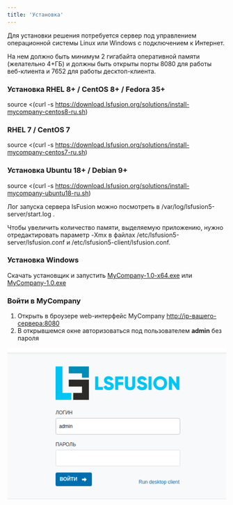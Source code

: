 ```yaml
---
title: 'Установка'
---
```


Для установки решения потребуется сервер под управлением операционной системы Linux или Windows с подключением к Интернет.

На нем должно быть минимум 2 гигабайта оперативной памяти (желательно 4+ГБ) и должны быть открыты порты 8080 для работы веб-клиента и 7652 для работы десктоп-клиента.

### Установка RHEL 8+ / CentOS 8+ / Fedora 35+
source <(curl -s https://download.lsfusion.org/solutions/install-mycompany-centos8-ru.sh)

### RHEL 7 / CentOS 7
source <(curl -s https://download.lsfusion.org/solutions/install-mycompany-centos7-ru.sh)

### Установка Ubuntu 18+ / Debian 9+
source <(curl -s https://download.lsfusion.org/solutions/install-mycompany-ubuntu18-ru.sh)

Лог запуска сервера lsFusion можно посмотреть в /var/log/lsfusion5-server/start.log .

Чтобы увеличить количество памяти, выделяемую приложению, нужно отредактировать параметр -Xmx в файлах /etc/lsfusion5-server/lsfusion.conf и /etc/lsfusion5-client/lsfusion.conf.

### Установка Windows

Скачать установщик и запустить [MyCompany-1.0-x64.exe](https://download.lsfusion.org/solutions/MyCompany-1.0-x64.exe) или [MyCompany-1.0.exe](https://download.lsfusion.org/solutions/MyCompany-1.0.exe)

### Войти в MyCompany

1.  Открыть в броузере web-интерфейс MyCompany <http://ip-вашего-сервера:8080>
2.  В открывшемся окне авторизоваться под пользователем **admin** без пароля

![](images/Installation_1.png)

  

  


